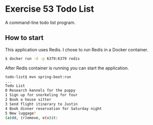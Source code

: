 # Exercise 53 Todo List

A command-line todo list program.

## How to start

This application uses Redis. I chose to run Redis in a Docker container.
```bash
$ docker run -d -p 6379:6379 redis
```

After Redis container is running you can start the application.
```bash
todo-list$ mvn spring-boot:run
...
Todo List
0 Research kennels for the puppy
1 Sign up for snorkeling for four
2 Book a house sitter
3 Send flight itinerary to Justin
4 Book dinner reservation for Saturday night
5 New luggage?
(a)dd, (r)emove, e(x)it: 
```
